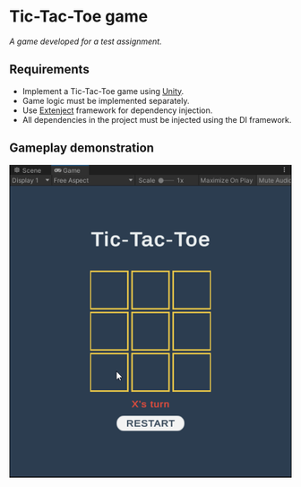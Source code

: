 # Tic-Tac-Toe game

*A game developed for a test assignment.*

## Requirements
- Implement a Tic-Tac-Toe game using [Unity](https://unity.com/).
- Game logic must be implemented separately.
- Use [Extenject](https://github.com/Mathijs-Bakker/Extenject) framework for dependency injection.
- All dependencies in the project must be injected using the DI framework.

## Gameplay demonstration

![Gameplay demonstration](./gameplay_demonstration.gif)

